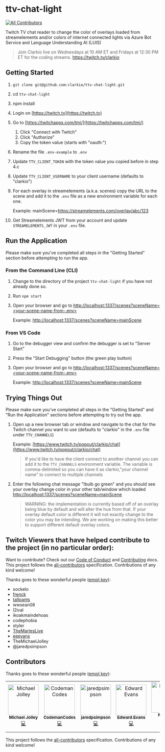 # ttv-chat-light
[![All Contributors](https://img.shields.io/badge/all_contributors-7-orange.svg?style=flat-square)](#contributors)

Twitch TV chat reader to change the color of overlays loaded from streamelements and/or colors of internet connected lights via Azure Bot Service and Language Understanding AI (LUIS)

> Join Clarkio live on Wednesdays at 10 AM ET and Fridays at 12:30 PM ET for the coding streams. https://twitch.tv/clarkio

## Getting Started

1. `git clone git@github.com:clarkio/ttv-chat-light.git`
2. cd `ttv-chat-light`
3. npm install
4. Login on [https://twitch.tv](https://twitch.tv)
5. Go to [https://twitchapps.com/tmi/](https://twitchapps.com/tmi/)
   1. Click "Connect with Twitch"
   2. Click "Authorize"
   3. Copy the token value (starts with "oauth:")
6. Rename the file `.env-example` to `.env`
7. Update `TTV_CLIENT_TOKEN` with the token value you copied before in step 4.c
8. Update `TTV_CLIENT_USERNAME` to your client username (defaults to "clarkio")
9. For each overlay in streamelements (a.k.a. scenes) copy the URL to the scene and add it to the `.env` file as a new environment variable for each one.

   Example: mainScene=https://streamelements.com/overlay/abc/123

10. Get Streamelements JWT from your account and update `STREAMELEMENTS_JWT` in your `.env` file.

## Run the Application

Please make sure you've completed all steps in the "Getting Started" section before attempting to run the app.

### From the Command Line (CLI)

1. Change to the directory of the project `ttv-chat-light` if you have not already done so.
2. Run `npm start`
3. Open your browser and go to [http://localhost:1337/scenes?sceneName=<your-scene-name-from-.env>](http://localhost:1337/scenes?sceneName=)

   Example: [http://localhost:1337/scenes?sceneName=mainScene](http://localhost:1337/scenes?sceneName=mainScene)

### From VS Code

1. Go to the debugger view and confirm the debugger is set to "Server Start"
2. Press the "Start Debugging" button (the green play button)
3. Open your browser and go to [http://localhost:1337/scenes?sceneName=<your-scene-name-from-.env>](http://localhost:1337/scenes?sceneName=)

   Example: [http://localhost:1337/scenes?sceneName=mainScene](http://localhost:1337/scenes?sceneName=mainScene)

## Trying Things Out

Please make sure you've completed all steps in the "Getting Started" and "Run the Application" sections before attempting to try out the app.

1. Open up a new browser tab or window and navigate to the chat for the Twitch channel you want to use (defaults to "clarkio" in the `.env` file under `TTV_CHANNELS`)

   Example: [https://www.twitch.tv/popout/clarkio/chat](https://www.twitch.tv/popout/clarkio/chat)

   > If you'd like to have the client connect to another channel you can add it to the `TTV_CHANNELS` environment variable. The variable is comma-delimited so you can have it as clarkio,"your channel name" to connect to multiple channels

2. Enter the following chat message "!bulb go green" and you should see your overlay change color in your other tab/window which loaded [http://localhost:1337/scenes?sceneName=mainScene](http://localhost:1337/scenes?sceneName=mainScene)

   > WARNING: the implementation is currently based off of an overlay being blue by default and will alter the hue from that. If your overlay default color is different it will not exactly change to the color you may be intending. We are working on making this better to support different default overlay colors.

## Twitch Viewers that have helped contribute to the project (in no particular order):

Want to contribute? Check out our [Code of Conduct](CODE_OF_CONDUCT.md) and [Contributing](CONTRIBUTING.md) docs. This project follows the [all-contributors](https://github.com/all-contributors/all-contributors) specification.  Contributions of any kind welcome!

Thanks goes to these wonderful people ([emoji key](https://allcontributors.org/docs/en/emoji-key)):

- sockelo
- [frenck](https://github.com/frenck)
- [tallpants](https://github.com/tallpants)
- wwsean08
- l2ival
- ikoakmaindehoas
- codephobia
- styler
- [TheMartesLive](https://github.com/TheMartes)
- [eeevans](https://github.com/eeevans)
- TheMichaelJolley
- @jaredpsimpson

## Contributors

Thanks goes to these wonderful people ([emoji key](https://allcontributors.org/docs/en/emoji-key)):

<!-- ALL-CONTRIBUTORS-LIST:START - Do not remove or modify this section -->
<!-- prettier-ignore -->
<table>
  <tr>
    <td align="center"><a href="https://michaeljolley.com/"><img src="https://avatars2.githubusercontent.com/u/1228996?v=4" width="100px;" alt="Michael Jolley"/><br /><sub><b>Michael Jolley</b></sub></a><br /><a href="https://github.com/clarkio/ttv-chat-light/commits?author=MichaelJolley" title="Code">💻</a></td>
    <td align="center"><a href="https://github.com/CodemanCodes"><img src="https://avatars3.githubusercontent.com/u/46641880?v=4" width="100px;" alt="CodemanCodes"/><br /><sub><b>CodemanCodes</b></sub></a><br /><a href="https://github.com/clarkio/ttv-chat-light/commits?author=CodemanCodes" title="Code">💻</a></td>
    <td align="center"><a href="https://github.com/jaredpsimpson"><img src="https://avatars0.githubusercontent.com/u/1933150?v=4" width="100px;" alt="jaredpsimpson"/><br /><sub><b>jaredpsimpson</b></sub></a><br /><a href="https://github.com/clarkio/ttv-chat-light/commits?author=jaredpsimpson" title="Code">💻</a></td>
    <td align="center"><a href="https://github.com/eeevans"><img src="https://avatars1.githubusercontent.com/u/272717?v=4" width="100px;" alt="Edward Evans"/><br /><sub><b>Edward Evans</b></sub></a><br /><a href="https://github.com/clarkio/ttv-chat-light/commits?author=eeevans" title="Code">💻</a></td>
    <td align="center"><a href="https://nmarch213.github.io/Portfolio/"><img src="https://avatars1.githubusercontent.com/u/14193159?v=4" width="100px;" alt="Nicholas March"/><br /><sub><b>Nicholas March</b></sub></a><br /><a href="https://github.com/clarkio/ttv-chat-light/commits?author=nmarch213" title="Code">💻</a></td>
    <td align="center"><a href="https://github.com/PatPat1567"><img src="https://avatars0.githubusercontent.com/u/41209202?v=4" width="100px;" alt="PatPat1567"/><br /><sub><b>PatPat1567</b></sub></a><br /><a href="https://github.com/clarkio/ttv-chat-light/issues?q=author%3APatPat1567" title="Bug reports">🐛</a></td>
    <td align="center"><a href="http://timmykokke.com"><img src="https://avatars1.githubusercontent.com/u/2283621?v=4" width="100px;" alt="Timmy Kokke"/><br /><sub><b>Timmy Kokke</b></sub></a><br /><a href="https://github.com/clarkio/ttv-chat-light/commits?author=sorskoot" title="Code">💻</a></td>
  </tr>
</table>

<!-- ALL-CONTRIBUTORS-LIST:END -->

This project follows the [all-contributors](https://github.com/all-contributors/all-contributors) specification. Contributions of any kind welcome!